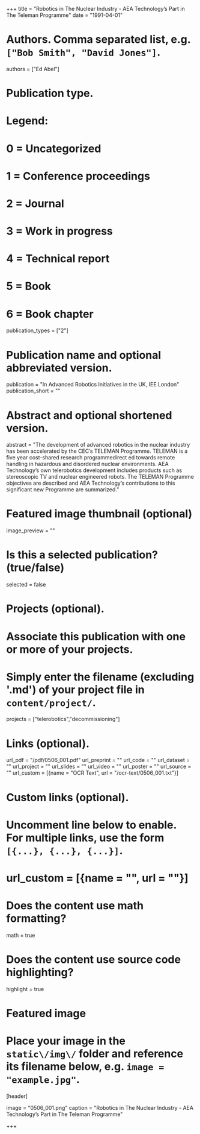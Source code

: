 +++
title = "Robotics in The Nuclear Industry - AEA Technology’s Part in The Teleman Programme" 
date = "1991-04-01"

# Authors. Comma separated list, e.g. `["Bob Smith", "David Jones"]`.
authors = ["Ed Abel"]

# Publication type.
# Legend:
# 0 = Uncategorized
# 1 = Conference proceedings
# 2 = Journal
# 3 = Work in progress
# 4 = Technical report
# 5 = Book
# 6 = Book chapter
publication_types = ["2"]

# Publication name and optional abbreviated version.
publication = "In Advanced Robotics Initiatives in the UK, IEE London"
publication_short = ""

# Abstract and optional shortened version.
abstract = "The development of advanced robotics in the nuclear industry has been accelerated by the CEC’s TELEMAN Programme. TELEMAN is a five year cost-shared research programmedirect ed towards remote handling in hazardous and disordered nuclear environments. AEA Technology’s own telerobotics development includes products such as stereoscopic TV and nuclear engineered robots. The TELEMAN Programme objectives are described and AEA Technology’s contributions to this significant new Programme are summarized."

# Featured image thumbnail (optional)
image_preview = ""

# Is this a selected publication? (true/false)
selected = false

# Projects (optional).
#   Associate this publication with one or more of your projects.
#   Simply enter the filename (excluding '.md') of your project file in `content/project/`.
projects = ["telerobotics","decommissioning"]

# Links \(optional\).

url_pdf = "/pdf/0506_001.pdf"
url_preprint = ""
url_code = ""
url_dataset = ""
url_project = ""
url_slides = ""
url_video = ""
url_poster = ""
url_source = ""
url_custom = [{name = "OCR Text", url = "/ocr-text/0506_001.txt"}] 

# Custom links (optional).
#   Uncomment line below to enable. For multiple links, use the form `[{...}, {...}, {...}]`.
# url_custom = [{name = "", url = ""}]

# Does the content use math formatting?
math = true

# Does the content use source code highlighting?
highlight = true

# Featured image
# Place your image in the `static\/img\/` folder and reference its filename below, e.g. `image = "example.jpg"`.
[header]

image = "0506_001.png"
caption = "Robotics in The Nuclear Industry - AEA Technology’s Part in The Teleman Programme"

+++
